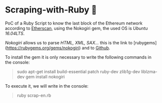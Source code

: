 # Scraping-with-Ruby 💪

PoC of a Ruby Script to know the last block of the Ethereum network according to
[Etherscan](https://etherscan.io/), using the Nokogiri gem, the used OS is *Ubuntu 16.04LTS*.

*Nokogiri* allows us to parse *HTML, XML, SAX...* this is the link to [rubygems]
(https://rubygems.org/gems/nokogiri) and to [Github](https://github.com/sparklemotion/nokogiri/).

To install the gem it is only necessary to write the following commands in the console:
  > sudo apt-get install build-essential patch ruby-dev zlib1g-dev liblzma-dev
  > gem install nokogiri

To execute it, we will write in the console:
  > ruby scrap-en.rb

